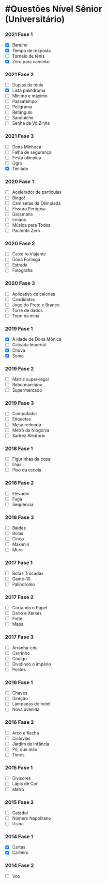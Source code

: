 # #Questões Nível Sênior (Universitário)

### 2021 Fase 1

- [x] Baralho
- [x] Tempo de resposta
- [ ] Torneio de tênis
- [x] Zero para cancelar

### 2021 Fase 2

- [ ] Duplas de tênis
- [x] Lista palíndroma
- [ ] Mínimo e máximo
- [ ] Passatempo
- [ ] Poligrama
- [ ] Retângulo
- [ ] Sanduíche
- [ ] Senha da Vó Zinha

### 2021 Fase 3

- [ ] Dona Minhoca
- [ ] Falha de segurança
- [ ] Festa olímpica
- [ ] Ogro
- [x] Teclado

### 2020 Fase 1
- [ ] Acelerador de partículas
- [ ] Bingo!
- [ ] Camisetas da Olimpíada
- [ ] Fissura Perigosa
- [ ] Garamana
- [ ] Irmãos
- [ ] Música para Todos
- [ ] Paciente Zero

### 2020 Fase 2

- [ ] Caixeiro Viajante
- [ ] Dona Formiga
- [ ] Estrada
- [ ] Fotografia

### 2020 Fase 3

- [ ] Aplicativo de calorias
- [ ] Candidatas
- [ ] Jogo do Preto e Branco
- [ ] Torre de dados
- [ ] Trem da mina

### 2019 Fase 1

- [x] A idade de Dona Mônica
- [ ] Calçada Imperial
- [x] Chuva
- [x] Soma

### 2019 Fase 2

- [ ] Matriz super-legal
- [ ] Robo marciano
- [ ] Supermercado

### 2019 Fase 3

- [ ] Computador
- [ ] Etiquetas
- [ ] Mesa redonda
- [ ] Metrô da Nlogônia
- [ ] Xadrez Aleatório

### 2018 Fase 1

- [ ] Figurinhas da copa
- [ ] Ilhas
- [ ] Piso da escola

### 2018 Fase 2

- [ ] Elevador
- [ ] Fuga
- [ ] Sequência

### 2018 Fase 3

- [ ] Baldes
- [ ] Bolas
- [ ] Cinco
- [ ] Maximin
- [ ] Muro

### 2017 Fase 1

- [ ] Botas Trocadas
- [ ] Game-10
- [ ] Palíndromo

### 2017 Fase 2

- [ ] Cortando o Papel
- [ ] Dario e Xerxes
- [ ] Frete
- [ ] Mapa

### 2017 Fase 3

- [ ] Arranha-céu
- [ ] Carrinho
- [ ] Código
- [ ] Dividindo o império
- [ ] Postes

### 2016 Fase 1

- [ ] Chaves
- [ ] Direção
- [ ] Lâmpadas do hotel
- [ ] Nova avenida

### 2016 Fase 2

- [ ] Arco e flecha
- [ ] Ciclovias
- [ ] Jardim de Infância
- [ ] Pô, que mão
- [ ] Times

### 2015 Fase 1

- [ ] Divisores
- [ ] Lápis de Cor
- [ ] Metrô

### 2015 Fase 2

- [ ] Catador
- [ ] Número Napolitano
- [ ] Usina

### 2014 Fase 1

- [x] Cartas
- [x] Carteiro

### 2014 Fase 2
- [ ] Voo